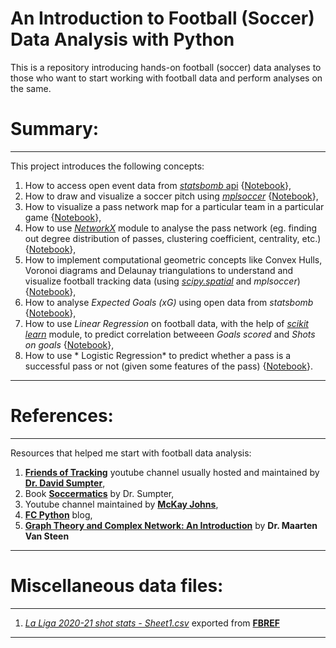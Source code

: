 # An Introduction to Football (Soccer) Data Analysis with Python
This is a repository introducing hands-on football (soccer) data analyses to those who want to start working with football data and perform analyses on the same.

# Summary:

---
This project introduces the following concepts:
1. How to access open event data from [*statsbomb* api](https://github.com/statsbomb/open-data#:~:text=StatsBomb%20Open%20Data%20Welcome%20to%20the%20StatsBomb%20Open,encourage%20new%20research%20and%20analysis%20at%20all%20levels.) {[Notebook](https://github.com/indrag49/football-analysis-project/blob/main/Introductory%20football%20analysis.ipynb)},
2. How to draw and visualize a soccer pitch using [*mplsoccer*](https://mplsoccer.readthedocs.io/en/latest/index.html) {[Notebook](https://github.com/indrag49/football-analysis-project/blob/main/Introductory%20football%20analysis.ipynb)}, 
3. How to visualize a pass network map for a particular team in a particular game {[Notebook](https://github.com/indrag49/football-analysis-project/blob/main/Introductory%20football%20analysis.ipynb)},
4. How to use [*NetworkX*](https://networkx.org/) module to analyse the pass network (eg. finding out degree distribution of passes, clustering coefficient, centrality, etc.) {[Notebook](https://github.com/indrag49/football-analysis-project/blob/main/Introductory%20football%20analysis.ipynb)}, 
5. How to implement computational geometric concepts like Convex Hulls, Voronoi diagrams and Delaunay triangulations to understand and visualize football tracking data (using [*scipy.spatial*](https://docs.scipy.org/doc/scipy/reference/spatial.html) and *mplsoccer*) {[Notebook](https://github.com/indrag49/football-analysis-project/blob/main/Voronoi%20diagrams%20and%20Delaunay%20triangulations%20on%20football%20data.ipynb)},
6. How to analyse *Expected Goals (xG)* using open data from *statsbomb* {[Notebook](https://github.com/indrag49/football-analysis-project/blob/main/xG%20analysis.ipynb)},
7. How to use *Linear Regression* on football data, with the help of [*scikit learn*](https://scikit-learn.org/stable/index.html) module, to predict correlation betweeen *Goals scored* and *Shots on goals* {[Notebook](https://github.com/indrag49/football-analysis-project/blob/main/Linear%20Regression%20model%20on%20football%20data.ipynb)},
8. How to use * Logistic Regression* to predict whether a pass is a successful pass or not (given some features of the pass) {[Notebook](https://github.com/indrag49/football-analysis-project/blob/main/Logistic%20Regression%20to%20predict%20the%20pass%20outcome%20in%20a%20match.ipynb)}.  
---

# References:

---
Resources that helped me start with football data analysis:
1. [**Friends of Tracking**](https://www.youtube.com/channel/UCUBFJYcag8j2rm_9HkrrA7w) youtube channel usually hosted and maintained by [**Dr. David Sumpter**](https://www.david-sumpter.com/),
2. Book [**Soccermatics**](https://www.amazon.co.uk/Soccermatics-Mathematical-Adventures-Pro-Bloomsbury/dp/1472924142/ref=tmm_pap_swatch_0?_encoding=UTF8&qid=&sr=) by Dr. Sumpter,
3. Youtube channel maintained by [**McKay Johns**](https://www.youtube.com/channel/UCmqincDKps3syxvD4hbODSg),
4. [**FC Python**](https://fcpython.com/) blog,
5. [**Graph Theory and Complex Network: An Introduction**](https://www.amazon.com/Graph-Theory-Complex-Networks-Introduction/dp/9081540610) by **Dr. Maarten Van Steen**
---

# Miscellaneous data files:

---
1. [*La Liga 2020-21 shot stats - Sheet1.csv*](https://github.com/indrag49/football-analysis-project/blob/main/La%20Liga%202020-21%20shot%20stats%20-%20Sheet1.csv) exported from [**FBREF**](https://fbref.com/en/)
---
